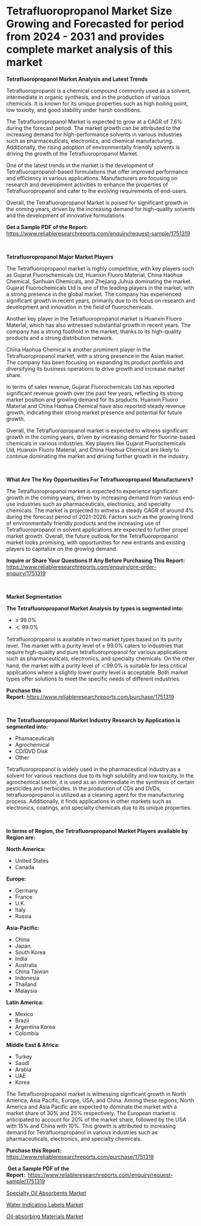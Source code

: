 <p><h1>Tetrafluoropropanol Market Size Growing and Forecasted for period from 2024 - 2031 and provides complete market analysis of this market</h1></p><p><strong>Tetrafluoropropanol Market Analysis and Latest Trends</strong></p>
<p><p>Tetrafluoropropanol is a chemical compound commonly used as a solvent, intermediate in organic synthesis, and in the production of various chemicals. It is known for its unique properties such as high boiling point, low toxicity, and good stability under harsh conditions.</p><p>The Tetrafluoropropanol Market is expected to grow at a CAGR of 7.6% during the forecast period. The market growth can be attributed to the increasing demand for high-performance solvents in various industries such as pharmaceuticals, electronics, and chemical manufacturing. Additionally, the rising adoption of environmentally friendly solvents is driving the growth of the Tetrafluoropropanol Market.</p><p>One of the latest trends in the market is the development of Tetrafluoropropanol-based formulations that offer improved performance and efficiency in various applications. Manufacturers are focusing on research and development activities to enhance the properties of Tetrafluoropropanol and cater to the evolving requirements of end-users.</p><p>Overall, the Tetrafluoropropanol Market is poised for significant growth in the coming years, driven by the increasing demand for high-quality solvents and the development of innovative formulations.</p></p>
<p><strong>Get a Sample PDF of the Report:&nbsp;</strong> <a href="https://www.reliableresearchreports.com/enquiry/request-sample/1751319">https://www.reliableresearchreports.com/enquiry/request-sample/1751319</a></p>
<p>&nbsp;</p>
<p><strong>Tetrafluoropropanol Major Market Players</strong></p>
<p><p>The Tetrafluoropropanol market is highly competitive, with key players such as Gujarat Fluorochemicals Ltd, Huanxin Fluoro Material, China Haohua Chemical, Sanhuan Chemicals, and Zhejiang Juhua dominating the market. Gujarat Fluorochemicals Ltd is one of the leading players in the market, with a strong presence in the global market. The company has experienced significant growth in recent years, primarily due to its focus on research and development and innovation in the field of fluorochemicals.</p><p>Another key player in the Tetrafluoropropanol market is Huanxin Fluoro Material, which has also witnessed substantial growth in recent years. The company has a strong foothold in the market, thanks to its high-quality products and a strong distribution network.</p><p>China Haohua Chemical is another prominent player in the Tetrafluoropropanol market, with a strong presence in the Asian market. The company has been focusing on expanding its product portfolio and diversifying its business operations to drive growth and increase market share.</p><p>In terms of sales revenue, Gujarat Fluorochemicals Ltd has reported significant revenue growth over the past few years, reflecting its strong market position and growing demand for its products. Huanxin Fluoro Material and China Haohua Chemical have also reported steady revenue growth, indicating their strong market presence and potential for future growth.</p><p>Overall, the Tetrafluoropropanol market is expected to witness significant growth in the coming years, driven by increasing demand for fluorine-based chemicals in various industries. Key players like Gujarat Fluorochemicals Ltd, Huanxin Fluoro Material, and China Haohua Chemical are likely to continue dominating the market and driving further growth in the industry.</p></p>
<p>&nbsp;</p>
<p><strong>What Are The Key Opportunities For Tetrafluoropropanol Manufacturers?</strong></p>
<p><p>The Tetrafluoropropanol market is expected to experience significant growth in the coming years, driven by increasing demand from various end-use industries such as pharmaceuticals, electronics, and specialty chemicals. The market is projected to witness a steady CAGR of around 4% during the forecast period of 2021-2026. Factors such as the growing trend of environmentally friendly products and the increasing use of Tetrafluoropropanol in solvent applications are expected to further propel market growth. Overall, the future outlook for the Tetrafluoropropanol market looks promising, with opportunities for new entrants and existing players to capitalize on the growing demand.</p></p>
<p><strong>Inquire or Share Your Questions If Any Before Purchasing This Report:</strong> <a href="https://www.reliableresearchreports.com/enquiry/pre-order-enquiry/1751319">https://www.reliableresearchreports.com/enquiry/pre-order-enquiry/1751319</a></p>
<p>&nbsp;</p>
<p><strong>Market Segmentation</strong></p>
<p><strong>The Tetrafluoropropanol Market Analysis by types is segmented into:</strong></p>
<p><ul><li>≥ 99.0%</li><li>＜ 99.0%</li></ul></p>
<p><p>Tetrafluoropropanol is available in two market types based on its purity level. The market with a purity level of ≥ 99.0% caters to industries that require high-quality and pure tetrafluoropropanol for various applications such as pharmaceuticals, electronics, and specialty chemicals. On the other hand, the market with a purity level of ＜99.0% is suitable for less critical applications where a slightly lower purity level is acceptable. Both market types offer solutions to meet the specific needs of different industries.</p></p>
<p><strong>Purchase this Report:&nbsp;</strong><a href="https://www.reliableresearchreports.com/purchase/1751319">https://www.reliableresearchreports.com/purchase/1751319</a></p>
<p>&nbsp;</p>
<p><strong>The Tetrafluoropropanol Market Industry Research by Application is segmented into:</strong></p>
<p><ul><li>Phamaceuticals</li><li>Agrochemical</li><li>CD/DVD Disk</li><li>Other</li></ul></p>
<p><p>Tetrafluoropropanol is widely used in the pharmaceutical industry as a solvent for various reactions due to its high solubility and low toxicity. In the agrochemical sector, it is used as an intermediate in the synthesis of certain pesticides and herbicides. In the production of CDs and DVDs, tetrafluoropropanol is utilized as a cleaning agent for the manufacturing process. Additionally, it finds applications in other markets such as electronics, coatings, and specialty chemicals due to its unique properties.</p></p>
<p>&nbsp;</p>
<p><strong>In terms of Region, the Tetrafluoropropanol Market Players available by Region are:</strong></p>
<p>
    <p> <strong> North America: </strong>
        <ul>
            <li>United States</li>
            <li>Canada</li>
        </ul>
        </p> 
    <p> <strong> Europe: </strong>
        <ul>
            <li>Germany</li>
            <li>France</li>
            <li>U.K.</li>
            <li>Italy</li>
            <li>Russia</li>
        </ul>
        </p> 
    <p> <strong> Asia-Pacific: </strong>
        <ul>
            <li>China</li>
            <li>Japan</li>
            <li>South Korea</li>
            <li>India</li>
            <li>Australia</li>
            <li>China Taiwan</li>
            <li>Indonesia</li>
            <li>Thailand</li>
            <li>Malaysia</li>
        </ul>
        </p> 
    <p> <strong> Latin America: </strong>
        <ul>
            <li>Mexico</li>
            <li>Brazil</li>
            <li>Argentina Korea</li>
            <li>Colombia</li>
        </ul>
        </p> 
    <p> <strong> Middle East & Africa: </strong>
        <ul>
            <li>Turkey</li>
            <li>Saudi</li>
            <li>Arabia</li>
            <li>UAE</li>
            <li>Korea</li>
        </ul>
    </p>
    </p>
<p><p>The Tetrafluoropropanol market is witnessing significant growth in North America, Asia Pacific, Europe, USA, and China. Among these regions, North America and Asia Pacific are expected to dominate the market with a market share of 30% and 25% respectively. The European market is anticipated to account for 20% of the market share, followed by the USA with 15% and China with 10%. This growth is attributed to increasing demand for Tetrafluoropropanol in various industries such as pharmaceuticals, electronics, and specialty chemicals.</p></p>
<p><strong>Purchase this Report: </strong><a href="https://www.reliableresearchreports.com/purchase/1751319">https://www.reliableresearchreports.com/purchase/1751319</a></p>
<p>&nbsp;<strong>Get a Sample PDF of the Report:&nbsp;&nbsp;</strong><a href="https://www.reliableresearchreports.com/enquiry/request-sample/1751319">https://www.reliableresearchreports.com/enquiry/request-sample/1751319</a></p>
<p><strong></strong></p>
<p><p><a href="https://view.publitas.com/reportprime-1/specialty-oil-absorbents-market-size-global-industry-overview-market-segmentation-and-forecast-2023-to-2030/">Specialty Oil Absorbents Market</a></p><p><a href="https://view.publitas.com/reportprime-1/water-indicating-labels-market-research-report-provides-thorough-industry-overview-which-offers-an-in-depth-analysis-of-product-trends-and-new-market-divisions/">Water Indicating Labels Market</a></p><p><a href="https://view.publitas.com/reportprime-1/oil-absorbing-materials-market-research-report-reveals-the-latest-trends-and-opportunities-of-this-market-for-period-from-2023-2030/">Oil-absorbing Materials Market</a></p></p>